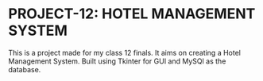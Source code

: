 # PROJECT-12: HOTEL MANAGEMENT SYSTEM
This is a project made  for my class 12 finals. It aims on creating a Hotel Management System. Built using Tkinter for GUI and MySQl as the database.
